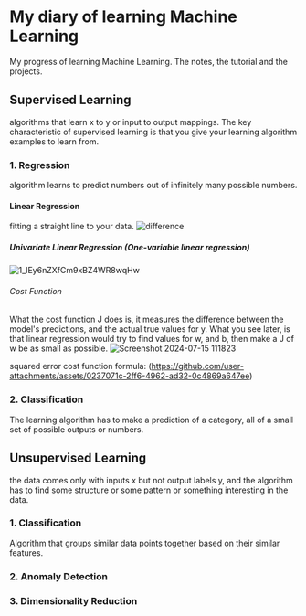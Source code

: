 # My diary of learning Machine Learning
My progress of learning Machine Learning. The notes, the tutorial and the projects.

## Supervised Learning
algorithms that learn x to y or input to output mappings. The key characteristic of supervised learning is that you give your learning algorithm examples to learn from.

### 1. Regression
algorithm learns to predict numbers out of infinitely many possible numbers. 

#### Linear Regression
fitting a straight line to your data. 
![difference](https://github.com/user-attachments/assets/2c43ca34-4995-4a4b-b4ed-fc8078b7d575)

##### Univariate Linear Regression (One-variable linear regression)
![1_lEy6nZXfCm9xBZ4WR8wqHw](https://github.com/user-attachments/assets/df2e4608-8e16-4b30-b76d-43ab973df76b)

###### Cost Function
What the cost function J does is, it measures the difference between the model's predictions, and the actual true values for y. What you see later, is that linear regression would try to find values for w, and b, then make a J of w be as small as possible. 
![Screenshot 2024-07-15 111823](https://github.com/user-attachments/assets/26090796-3dbc-4fe5-ab9d-50ceb4ded4d5)

squared error cost function formula:
(https://github.com/user-attachments/assets/0237071c-2ff6-4962-ad32-0c4869a647ee)






### 2. Classification
The learning algorithm has to make a prediction of a category, all of a small set of possible outputs or numbers.

## Unsupervised Learning
the data comes only with inputs x but not output labels y, and the algorithm has to find some structure or some pattern or something interesting in the data.

### 1. Classification
Algorithm that groups similar data points together based on their similar features.


### 2. Anomaly Detection

### 3. Dimensionality Reduction
